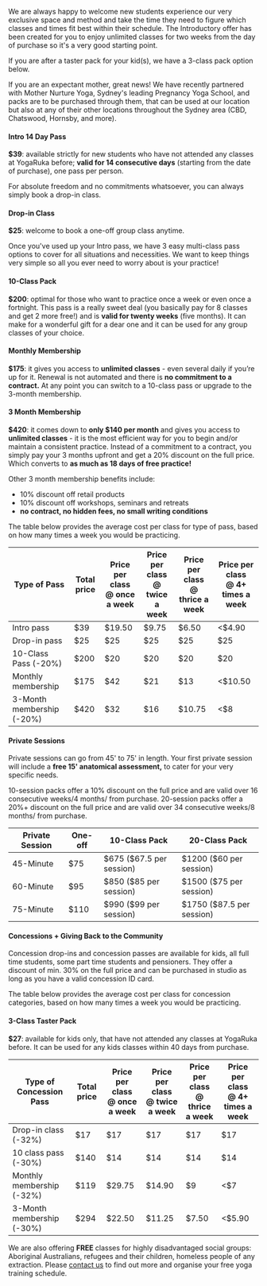 We are always happy to welcome new students experience our very exclusive space and method and take the time they need to figure which classes and times fit best within their schedule. 
The Introductory offer has been created for you to enjoy unlimited classes for two weeks from the day of purchase so it's a very good starting point. 

If you are after a taster pack for your kid(s), we have a 3-class pack option below. 

If you are an expectant mother, great news! We have recently partnered with Mother Nurture Yoga, Sydney's leading Pregnancy Yoga School, and packs are to be purchased through them, that can be used at our location but also at any of their other locations throughout the Sydney area (CBD, Chatswood, Hornsby, and more). 


#### Intro 14 Day Pass

**$39**: available strictly for new students who have not attended any classes at YogaRuka before; **valid for 14 consecutive days** (starting from the date of purchase), one pass per person.

For absolute freedom and no commitments whatsoever, you can always simply book a drop-in class. 

#### Drop-in Class

**$25**: welcome to book a one-off group class anytime.


Once you've used up your Intro pass, we have 3 easy multi-class pass options to cover for all situations and necessities. 
We want to keep things very simple so all you ever need to worry about is your practice! 


#### 10-Class Pack

**$200**: optimal for those who want to practice once a week or even once a fortnight. This pass is a really sweet deal (you basically pay for 8 classes and get 2 more free!) and is **valid for twenty weeks** (five months). It can make for a wonderful gift for a dear one and it can be used for any group classes of your choice. 

#### Monthly Membership

**$175**: it gives you access to **unlimited classes** - even several daily if you’re up for it. Renewal is not automated and there is **no commitment to a contract.** At any point you can switch to a 10-class pass or upgrade to the 3-month membership. 

#### 3 Month Membership

**$420**: it comes down to **only $140 per month** and gives you access to **unlimited classes** - it is the most efficient way for you to begin and/or maintain a consistent practice. Instead of a commitment to a contract, you simply pay your 3 months upfront and get a 20% discount on the full price. Which converts to **as much as 18 days of free practice!**

Other 3 month membership benefits include:

- 10% discount off retail products
- 10% discount off workshops, seminars and retreats 
- **no contract, no hidden fees, no small writing conditions**


The table below provides the average cost per class for type of pass, based on how many times a week you would be practicing.

<div class="card m-top--md">
	<table class="table">
		<thead>
			<tr>
				<th>Type of Pass</th>
				<th>Total price</th>
				<th>
					Price per class<br>
					@ once a week
				</th>
				<th>
					Price per class<br>
					@ twice a week
				</th>
				<th>
					Price per class<br>
					@ thrice a week
				</th>
				<th>
					Price per class<br>
					@ 4+ times a week
				</th>
			</tr>
		</thead>
		<tbody>
			<tr>
				<td>Intro pass</td>
				<td>$39</td>
				<td>$19.50</td>
				<td>$9.75</td>
				<td>$6.50</td>
				<td>&lt;$4.90</td>
			</tr>
			<tr>
				<td>Drop-in pass</td>
				<td>$25</td>
				<td>$25</td>
				<td>$25</td>
				<td>$25</td>
				<td>$25</td>
			</tr>
			<tr>
				<td>10-Class Pass (-20%)</td>
				<td>$200</td>
				<td>$20</td>
				<td>$20</td>
				<td>$20</td>
				<td>$20</td>
			</tr>
			<tr>
				<td>Monthly membership</td>
				<td>$175</td>
				<td>$42</td>
				<td>$21</td>
				<td>$13</td>
				<td>&lt;$10.50</td>
			</tr>
			<tr>
				<td>3-Month membership (-20%)</td>
				<td>$420</td>
				<td>$32</td>
				<td>$16</td>
				<td>$10.75</td>
				<td>&lt;$8</td>
			</tr>
		</tbody>
	</table>
</div>

#### Private Sessions 

Private sessions can go from 45' to 75' in length. Your first private session will include a **free 15' anatomical assessment,** to cater for your very specific needs. 
 
10-session packs offer a 10% discount on the full price and are valid over 16 consecutive weeks/4 months/ from purchase. 20-session packs offer a 20%+ discount on the full price and are valid over 34 consecutive weeks/8 months/ from purchase.


<div class="card m-top--md">
	<table class="table">
		<thead>
			<tr>
				<th>Private Session</th>
				<th>One-off</th>
				<th>
					10-Class Pack
				</th>
				<th>
					20-Class Pack
				</th>
			</tr>
		</thead>
		<tbody>
			<tr>
				<td>45-Minute</td>
				<td>$75</td>
				<td>$675 ($67.5 per session)</td>
				<td>$1200 ($60 per session)</td>
			</tr>
			<tr>
				<td>60-Minute</td>
				<td>$95</td>
				<td>$850 ($85 per session)</td>
				<td>$1500 ($75 per session)</td>
			</tr>
			<tr>
				<td>75-Minute</td>
				<td>$110</td>
				<td>$990 ($99 per session)</td>
				<td>$1750 ($87.5 per session)</td>
			</tr>
		</tbody>
	</table>
</div>



#### Concessions + Giving Back to the Community 

Concession drop-ins and concession passes are available for kids, all full time students, some part time students and pensioners. They offer a discount of min. 30% on the full price and can be purchased in studio as long as you have a valid concession ID card. 

The table below provides the average cost per class for concession categories, based on how many times a week you would be practicing. 

#### 3-Class Taster Pack

**$27**: available for kids only, that have not attended any classes at YogaRuka before. It can be used for any kids classes within 40 days from purchase. 

<div class="card m-top--md">
	<table class="table">
		<thead>
			<tr>
				<th>Type of Concession Pass</th>
				<th>Total price</th>
				<th>
					Price per class<br>
					@ once a week
				</th>
				<th>
					Price per class<br>
					@ twice a week
				</th>
              <th>
					Price per class<br>
					@ thrice a week
				</th>
				<th>
					Price per class<br>
					@ 4+ times a week
				</th>
			</tr>
		</thead>
		<tbody>
			<tr>
				<td>Drop-in class (-32%)</td>
				<td>$17</td>
				<td>$17</td>
				<td>$17</td>
                <td>$17</td>
                <td>$17</td>
			</tr>
			<tr>
				<td>10 class pass (-30%)</td>
				<td>$140</td>
				<td>$14</td>
				<td>$14</td>
                <td>$14</td>
                <td>$14</td>
			</tr>
          <tr>
				<td>Monthly membership (-32%)</td>
				<td>$119</td>
				<td>$29.75</td>
				<td>$14.90</td>
                <td>$9</td>
                <td>&lt;$7</td>
			</tr>
			<tr>
				<td>3-Month membership (-30%)</td>
				<td>$294</td>
				<td>$22.50</td>
				<td>$11.25</td>
                <td>$7.50</td>
                <td>&lt;$5.90</td>
			</tr>
		</tbody>
	</table>
</div>

We are also offering **FREE** classes for highly disadvantaged social groups: Aboriginal Australians, refugees and their children, homeless people of any extraction. Please [contact us](/contact/) to find out more and organise your free yoga training schedule.
